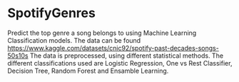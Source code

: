 # SpotifyGenres
Predict the top genre a song belongs to using Machine Learning Classification models.
The data can be found https://www.kaggle.com/datasets/cnic92/spotify-past-decades-songs-50s10s
The data is preprocessed, using different statistical methods.
The different classifications used are Logistic Regression, One vs Rest Classifier, Decision Tree, Random Forest and Ensamble Learning.
